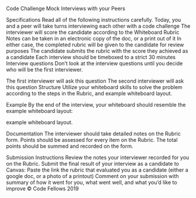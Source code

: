 Code Challenge
Mock Interviews with your Peers

Specifications
Read all of the following instructions carefully.
Today, you and a peer will take turns interviewing each other with a code challenge
The interviewer will score the candidate according to the Whiteboard Rubric
Notes can be taken in an electronic copy of the doc, or a print out of it
In either case, the completed rubric will be given to the candidate for review purposes
The candidate submits the rubric with the score they achieved as a candidate
Each interview should be timeboxed to a strict 30 minutes
Interview questions
Don’t look at the interview questions until you decide who will be the first interviewer.

The first interviewer will ask this question
The second interviewer will ask this question
Structure
Utilize your whiteboard skills to solve the problem according to the steps in the Rubric, and example whiteboard layout.

Example
By the end of the interview, your whiteboard should resemble the example whiteboard layout:

example whiteboard layout.

Documentation
The interviewer should take detailed notes on the Rubric form. Points should be assessed for every item on the Rubric. The total points should be summed and recorded on the form.

Submission Instructions
Review the notes your interviewer recorded for you on the Rubric.
Submit the final result of your interview as a candidate to Canvas:
Paste the link the rubric that evaluated you as a candidate (either a google doc, or a photo of a printout)
Comment on your submission with summary of how it went for you, what went well, and what you’d like to improve
© Code Fellows 2019